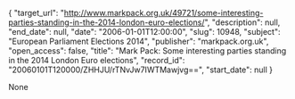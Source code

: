 {
  "target_url": "http://www.markpack.org.uk/49721/some-interesting-parties-standing-in-the-2014-london-euro-elections/", 
  "description": null, 
  "end_date": null, 
  "date": "2006-01-01T12:00:00", 
  "slug": 10948, 
  "subject": "European Parliament Elections 2014", 
  "publisher": "markpack.org.uk", 
  "open_access": false, 
  "title": "Mark Pack: Some interesting parties standing in the 2014 London Euro elections", 
  "record_id": "20060101T120000/ZHHJU/rTNvJw7IWTMawjvg==", 
  "start_date": null
}

None